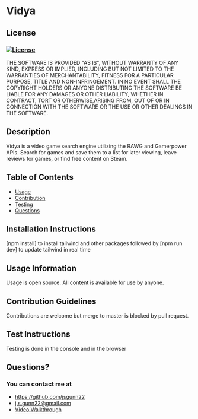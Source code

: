 # Vidya

## License

### [![License](https://img.shields.io/badge/License-Boost_1.0-lightblue.svg)](https://www.boost.org/LICENSE_1_0.txt)

THE SOFTWARE IS PROVIDED "AS IS", WITHOUT WARRANTY OF ANY KIND, EXPRESS OR IMPLIED, INCLUDING BUT NOT LIMITED TO THE WARRANTIES OF MERCHANTABILITY, FITNESS FOR A PARTICULAR PURPOSE, TITLE AND NON-INFRINGEMENT. IN NO EVENT SHALL THE COPYRIGHT HOLDERS OR ANYONE DISTRIBUTING THE SOFTWARE BE LIABLE FOR ANY DAMAGES OR OTHER LIABILITY, WHETHER IN CONTRACT, TORT OR OTHERWISE,ARISING FROM, OUT OF OR IN CONNECTION WITH THE SOFTWARE OR THE USE OR OTHER DEALINGS IN THE SOFTWARE.

## Description

Vidya is a video game search engine utilizing the RAWG and Gamerpower APIs. Search for games and save them to a list for later viewing, leave reviews for games, or find free content on Steam.

## Table of Contents

- [Usage](#usage-information)
- [Contribution](#contribution-guidelines)
- [Testing](#test-instructions)
- [Questions](#questions)

## Installation Instructions

[npm install] to install tailwind and other packages followed by [npm run dev] to update tailwind in real time

## Usage Information

Usage is open source. All content is available for use by anyone.

## Contribution Guidelines

Contributions are welcome but merge to master is blocked by pull request.

## Test Instructions

Testing is done in the console and in the browser

## Questions?

### You can contact me at

- https://github.com/jsgunn22
- j.s.gunn22@gmail.com
- [Video Walkthrough](https://drive.google.com/file/d/11vsURIiYje-RExtfh-lKfsbedy5yQj6d/view)
